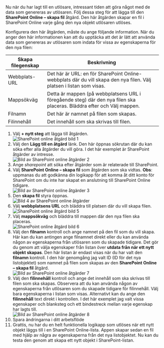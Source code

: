 Nu när du har lagt till en utlösare, intressant tiden att göra något med de data som genereras av utlösaren. Följ dessa steg för att lägga till den **SharePoint Online – skapa fil** åtgärd. Den här åtgärden skapar en fil i SharePoint Online varje gång den nya objekt utlösaren utlöses. 

Konfigurera den här åtgärden, måste du ange följande information. När du anger den här informationen kan att du upptäcka att det är lätt att använda data som genereras av utlösaren som indata för vissa av egenskaperna för den nya filen:

| Skapa filegenskap | Beskrivning |
| --- | --- |
| Webbplats-URL |Det här är URL: en för SharePoint Online-webbplats där du vill skapa den nya filen. Välj platsen i listan som visas. |
| Mappsökväg |Detta är mappen (på webbplatsens URL i föregående steg) där den nya filen ska placeras. Bläddra efter och Välj mappen. |
| Filnamn |Det här är namnet på filen som skapas. |
| Filinnehåll |Det innehåll som ska skrivas till filen. |

1. Välj **+ nytt steg** att lägga till åtgärden.  
   ![SharePoint online åtgärd bild 1](./media/connectors-create-api-sharepointonline/action-1.png)  
2. Välj den **Lägg till en åtgärd** länk. Den här öppnas sökrutan där du kan söka efter alla åtgärder du vill göra. I det här exemplet är SharePoint åtgärder av intresse.    
   ![Bild av SharePoint online åtgärder 2](./media/connectors-create-api-sharepointonline/action-2.png)    
3. Ange *sharepoint* att söka efter åtgärder som är relaterade till SharePoint.
4. Välj **SharePoint Online – skapa fil** som åtgärden som ska vidtas.   **Obs**: uppmanas du att godkänna din logikapp för att komma åt ditt konto för SharePoint om du inte har skapat en anslutning till SharePoint Online tidigare.    
   ![Bild av SharePoint online åtgärder 3](./media/connectors-create-api-sharepointonline/action-3.png)    
5. Den **skapa fil** styra öppnas.   
   ![Bild 4 av SharePoint online åtgärder](./media/connectors-create-api-sharepointonline/action-4.png)     
6. Välj **webbplatsens URL** och bläddra till platsen där du vill skapa filen.     
   ![SharePoint online åtgärd bild 5](./media/connectors-create-api-sharepointonline/action-5.png)  
7. Välj **mappsökväg** och bläddra till mappen där den nya filen ska placeras.  
   ![SharePoint online åtgärd bild 6](./media/connectors-create-api-sharepointonline/action-6.png)  
8. Välj den **filnamn** kontroll och ange namnet på den fil som du vill skapa. Här kan du kan antingen ange filnamnet direkt eller du kan använda någon av egenskaperna från utlösaren som du skapade tidigare. Det gör du genom att välja egenskaper från listan över **utdata från när ett nytt objekt skapas**. Den här listan är endast visas när du har valt den **filnamn** kontroll. I den här genomgång jag valt ID (ID för det nya listobjektet) som namnet på filen som skapas av den **SharePoint Online – skapa fil** åtgärd.    
   ![Bild av SharePoint online åtgärder 7](./media/connectors-create-api-sharepointonline/action-7.png)  
9. Välj den **filinnehåll** kontroll och ange det innehåll som ska skrivas till filen som ska skapas. Observera att du kan använda någon av egenskaperna från utlösaren som du skapade tidigare för filinnehåll. Välj bara egenskaperna i listan som visas. Alternativt kan du ange den **filinnehåll** text direkt i kontrollen. I det här exemplet jag valt vissa egenskaper och blanksteg och ett bindestreck mellan varje egenskap har lagts till.        
   ![Bild av SharePoint online åtgärder 8](./media/connectors-create-api-sharepointonline/action-8.png)  
10. Spara ändringarna i ditt arbetsflöde  
11. Grattis, nu har du en helt funktionella logikapp som utlöses när ett nytt objekt läggs till i en SharePoint Online-lista. Appen skapar sedan en fil med hjälp av några av egenskaperna från det nya listobjektet.  Nu kan du testa den genom att skapa ett nytt objekt i SharePoint-listan. 

